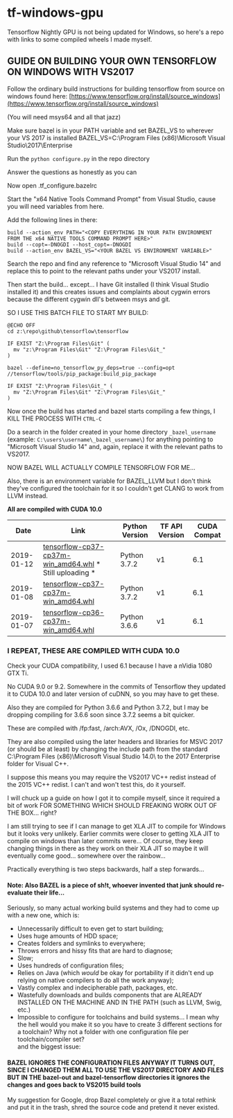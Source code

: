 # tf-windows-gpu
Tensorflow Nightly GPU is not being updated for Windows, so here's a repo with links to some compiled wheels I made myself.

## GUIDE ON BUILDING YOUR OWN TENSORFLOW ON WINDOWS WITH VS2017 ##
Follow the ordinary build instructions for building tensorflow from source on windows found here:
[https://www.tensorflow.org/install/source_windows](https://www.tensorflow.org/install/source_windows)

(You will need msys64 and all that jazz)

Make sure bazel is in your PATH variable and set BAZEL_VS to wherever your VS 2017 is installed 
BAZEL_VS=C:\Program Files (x86)\Microsoft Visual Studio\2017\Enterprise

Run the `python configure.py` in the repo directory

Answer the questions as honestly as you can

Now open .tf_configure.bazelrc

Start the "x64 Native Tools Command Prompt" from Visual Studio, cause you will need variables from here.

Add the following lines in there:
```
build --action_env PATH="<COPY EVERYTHING IN YOUR PATH ENVIRONMENT FROM THE x64 NATIVE TOOLS COMMAND PROMPT HERE>"
build --copt=-DNOGDI --host_copt=-DNOGDI
build --action_env BAZEL_VS="<YOUR BAZEL VS ENVIRONMENT VARIABLE>"
```
Search the repo and find any reference to "Microsoft Visual Studio 14" and replace this to point to the relevant paths under your VS2017 install.

Then start the build... except...
I have Git installed (I think Visual Studio installed it) and this creates issues and complaints about cygwin errors because the different cygwin dll's between msys and git.

SO I USE THIS BATCH FILE TO START MY BUILD:
```
@ECHO OFF
cd z:\repo\github\tensorflow\tensorflow

IF EXIST "Z:\Program Files\Git" (
  mv "z:\Program Files\Git" "Z:\Program Files\Git_"
)

bazel --define=no_tensorflow_py_deps=true --config=opt //tensorflow/tools/pip_package:build_pip_package

IF EXIST "Z:\Program Files\Git_" (
  mv "Z:\Program Files\Git" "Z:\Program Files\Git_"
)
```

Now once the build has started and bazel starts compiling a few things, I KILL THE PROCESS WITH `CTRL-C`

Do a search in the folder created in your home directory `_bazel_username` (example: `C:\users\username\_bazel_username\`) for anything pointing to "Microsoft Visual Studio 14" and, again, replace it with the relevant paths to VS2017.

NOW BAZEL WILL ACTUALLY COMPILE TENSORFLOW FOR ME...

Also, there is an environment variable for BAZEL_LLVM but I don't think they've configured the toolchain for it so I couldn't get CLANG to work from LLVM instead.

__All are compiled with CUDA 10.0__  

| Date | Link | Python Version | TF API Version | CUDA Compat |
|------|------|----------------|----------------|-------------|
| 2019-01-12 | [tensorflow-cp37-cp37m-win_amd64.whl](https://1drv.ms/u/) * Still uploading * | Python 3.7.2 | v1 | 6.1 |
| 2019-01-08 | [tensorflow-cp37-cp37m-win_amd64.whl](https://1drv.ms/u/s!AiUbe609f8iritZu9BlMiHubpm0UCQ) | Python 3.7.2 | v1 | 6.1 |
| 2019-01-07 | [tensorflow-cp36-cp37m-win_amd64.whl](https://1drv.ms/u/s!AiUbe609f8iritZtpQtCf5k__Ad2Qg) | Python 3.6.6 | v1 | 6.1 |

### I REPEAT, THESE ARE COMPILED WITH CUDA 10.0 ###
Check your CUDA compatibility, I used 6.1 because I have a nVidia 1080 GTX Ti.

No CUDA 9.0 or 9.2.
Somewhere in the commits of Tensorflow they updated it to CUDA 10.0 and later version of cuDNN, so you may have to get these.

Also they are compiled for Python 3.6.6 and Python 3.7.2, but I may be dropping compiling for 3.6.6 soon since 3.7.2 seems a bit quicker.

These are compiled with /fp:fast, /arch:AVX, /Ox, /DNOGDI, etc.

They are also compiled using the later headers and libraries for MSVC 2017 (or should be at least) by changing the include path from the standard C:\Program Files (x86)\Microsoft Visual Studio 14.0\ to the 2017 Enterprise folder for Visual C++.

I suppose this means you may require the VS2017 VC++ redist instead of the 2015 VC++ redist.
I can't and won't test this, do it yourself.

I will chuck up a guide on how I got it to compile myself, since it required a bit of work FOR SOMETHING WHICH SHOULD FREAKING WORK OUT OF THE BOX... right?

I am still trying to see if I can manage to get XLA JIT to compile for Windows but it looks very unlikely.
Earlier commits were closer to getting XLA JIT to compile on windows than later commits were...
Of course, they keep changing things in there as they work on their XLA JIT so maybe it will eventually come good... somewhere over the rainbow...

Practically everything is two steps backwards, half a step forwards...

#### Note: Also BAZEL is a piece of sh!t, whoever invented that junk should re-evaluate their life... ####

Seriously, so many actual working build systems and they had to come up with a new one, which is:
* Unnecessarily difficult to even get to start building;
* Uses huge amounts of HDD space;
* Creates folders and symlinks to everywhere;
* Throws errors and hissy fits that are hard to diagnose;
* Slow;
* Uses hundreds of configuration files;
* Relies on Java (which _would_ be okay for portability if it didn't end up relying on native compilers to do all the work anyway);
* Vastly complex and indecipherable path, packages, etc.
* Wastefully downloads and builds components that are ALREADY INSTALLED ON THE MACHINE AND IN THE PATH (such as LLVM, Swig, etc.)
* Impossible to configure for toolchains and build systems... I mean why the hell would you make it so you have to create 3 different sections for a toolchain? Why not a folder with one configuration file per toolchain/compiler set?  
and the biggest issue:
#### BAZEL IGNORES THE CONFIGURATION FILES ANYWAY IT TURNS OUT, SINCE I CHANGED THEM ALL TO USE THE VS2017 DIRECTORY AND FILES BUT IN THE bazel-out and bazel-tensorflow directories it ignores the changes and goes back to VS2015 build tools ####

My suggestion for Google, drop Bazel completely or give it a total rethink and put it in the trash, shred the source code and pretend it never existed.
